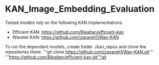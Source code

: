# KAN_Image_Embedding_Evaluation

Tested models rely on the following KAN implementations:
- Efficient KAN: https://github.com/Blealtan/efficient-kan
- Wavelet KAN: https://github.com/zavareh1/Wav-KAN

To run the dependant models, create folder ./kan_repos and clone the repositories there:
'''git clone https://github.com/zavareh1/Wav-KAN.git'''
'''https://github.com/Blealtan/efficient-kan.git'''git